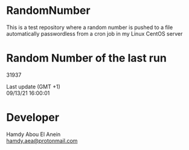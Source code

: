 # RandomNumber    
This is a test repository where a random number is pushed to a file automatically passwordless from a cron job in my Linux CentOS server    
# Random Number of the last run   
31937
      
Last update (GMT +1)    
09/13/21 16:00:01
# Developer    
Hamdy Abou El Anein   
hamdy.aea@protonmail.com
